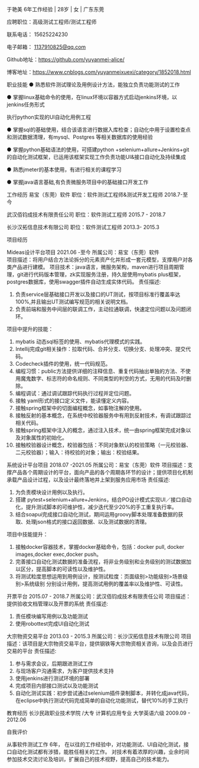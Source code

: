  
于艳美
6年工作经验 | 28岁 | 女 | 广东东莞

应聘职位：高级测试工程师/测试工程师

联系电话： 15625224230

电子邮箱： 1137910825@qq.com

Github地址：https://github.com/yuyanmei-alice/

博客地址：https://www.cnblogs.com/yuyanmeixuexi/category/1852018.html


职业技能
●	熟悉软件测试理论及用例设计方法，能独立负责功能测试的工作 

●	掌握linux基础命令的使用，在linux环境以容器方式启动jenkins环境，以jenkins任务形式

执行python实现的UI自动化用例工程

●	掌握sql的基础使用，结合该语言进行数据入库检查；自动化中用于设置检查点和测试数据清理，有mysql、Postgres 等相关数据库的使用经验

●	掌握python基础语法的使用，可搭建python +selenium+allure+Jenkins+git 的自动化测试框架，已运用该框架实现工作负责功能UI&接口自动化及持续集成

●	熟悉jmeter的基本使用，有进行相关的课程学习

●	掌握java语言基础,有负责微服务项目中的基础接口开发工作 


工作经历
易宝（东莞）软件                       职位：软件测试工程师&测试开发工程师     2018.7-至今

武汉佰钧成技术有限责任公司         职位：软件测试工程师   2015.7 - 2018.7

长沙汉拓信息技术有限公司           职位：软件测试工程师   2013.3- 2015.3

项目经历

Mideas设计平台项目	2021.06 -至今
所属公司：易宝（东莞）软件	
项目描述：将用户结合方法论拆分的元素资产化并形成一套元模型，支撑用户对各类产品进行建模。
项目技术：java语言，微服务架构，maven进行项目周期管理，git进行代码版本管理，zk实现服务注册，持久层使用mybatis plus框架，postgres数据库，使用swagger插件自动生成实体代码。
责任描述:
1.	负责service层基础接口开发以及接口的UT测试，按项目标准行覆盖率达100%,并且输出UT测试编写规范的相关说明文档。
2.	负责前端和服务中间层的联调工作，主动拉通联调，快速定位问题以及问题闭环。

项目中提升的技能：
1.	mybatis 动态sql标签的使用、mybatis代理模式的实践。
2.	Intellij完成git相关操作：拉取代码、合并分支、切换分支、处理冲突、提交代码。
3.	Codecheck插件的使用，统一代码规范。
4.	编程习惯：public方法提供详细的注释信息、重复代码抽出单独的方法、不使用魔鬼数字、标志符的命名规则、不同类型的判空的方式，无用的代码及时删除。
5.	编程调试：通过调试跟踪代码执行过程并定位问题。
6.	接触 yaml形式的接口定义文件，能读懂定义内容。
7.	接触spring框架中的切面编程概念，如事物注解的使用。
8.	接触反射的基本概念，在系统中校验器服务中有用到反射技术，有调试跟踪过相关代码。
9.	接触spring框架中注入的概念，通过注入技术，统一由spring框架完成对象以及对象属性的初始化。
10.	接触校验器设计概念，校验器包括：不同对象默认的校验策略（一元校验器、二元校验器）；输入：待校验的对象；输出：校验结果。

系统设计平台项目                     	2018.07 -2021.05
所属公司：易宝（东莞）软件
项目描述：支撑产品各个周期设计的平台，面向产品的各个周期各环节的设计；提供项目化机制承载产品设计过程，以及设计最终落地并上架到服务应用市场
责任描述:
1.	为负责模块设计用例以及执行。
2.	搭建 pytest+selenium+allure+Jenkins，结合PO设计模式实现UI／接口自动化，提升测试脚本的可维护性，减少迭代至少20%的手工重复执行率。
3.	结合soapui完成接口自动化测试，期间运用groovy脚本处理准备数据的获取、处理json格式的接口返回数据、以及测试数据的清理。

项目中技能提升：
1.	接触docker容器技术，掌握docker基础命令，包括：docker pull, docker images,docker exec,docker push。
2.	完善接口自动化测试数据的准备流程，将非业务级别和业务级别的测试数据加以区分，提高脚本的可读性以及维护性。 
3.	将测试粒度思想运用到用例设计，按测试粒度：页面级别>功能级别>场景级别>系统级别 分别设计用例，提高测试用例的覆盖率以及维护性、可读性。

开票平台	2015.07 - 2018.7
所属公司：武汉佰钧成技术有限责任公司
项目描述：提供验收文档管理以及开票的系统
责任描述:
1.	责任模块编写用例以及功能测试
2.	使用robottest完成UI自动化测试


大宗物资交易平台	2013.03 - 2015.3
所属公司：长沙汉拓信息技术有限公司
项目描述：该项目是大宗物资交易平台，提供钢铁等大宗物资相关咨询，以及会员进行交易的平台
责任描述:
1.	参与需求会议，后期跟进测试工作
2.	与现场客户沟通需求，为客户提供技术支持
3.	使用jenkins进行测试环境的部署
4.	完成项目内部接口测试以及功能测试
5.	自动化测试实践：初步尝试通过selenium插件录制脚本，并转化成java代码，在eclipse中执行测试代码完成简单的自动化功能测试，替代10%的手工执行

教育经历
长沙民政职业技术学院  /大专 计算机应用专业 大学英语六级	2009.09 - 2012.06

自我评价

从事软件测试工作 6年， 在以往的工作经验中，对功能测试、UI自动化测试，接口自动化测试都有涉猎，能胜任相关的工作。 
对技术有着浓厚的兴趣，业余时间参加技术交流讨论及培训，扩展自己的技术视野，提高自己的技术能力。

